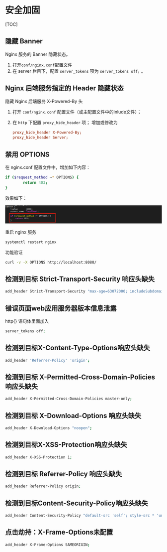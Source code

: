 # 安全加固

[TOC]

## 隐藏 Banner

Nginx 服务的 Banner 隐藏状态。

1. 打开`conf/nginx.conf`配置文件
2. 在 server 栏目下，配置 `server_tokens` 项为  `server_tokens off;` 。

## Nginx 后端服务指定的 Header 隐藏状态

隐藏 Nginx 后端服务 X-Powered-By 头

1. 打开 `conf/nginx.conf` 配置文件（或主配置文件中的inlude文件）；

2. 在 `http` 下配置 `proxy_hide_header` 项； 增加或修改为

   ```ini
   proxy_hide_header X-Powered-By;
   proxy_hide_header Server;
   ```


## 禁用 OPTIONS

在 nginx.conf 配置文件中，增加如下内容：

```bash
if ($request_method ~* OPTIONS) {
        return 403;
}
```

效果如下：

 ![](../../../Image/n/nginx_sec_1.png)

 重启 nginx 服务

```bash
systemctl restart nginx
```

 功能验证

```bash
curl -v -X OPTIONS http://localhost:8080/
```

## 检测到目标 Strict-Transport-Security 响应头缺失

```bash
add_header Strict-Transport-Security "max-age=63072000; includeSubdomains; preload";
```

## 错误页面web应用服务器版本信息泄露

http{} 语句体里面加入

```bash
server_tokens off;
```

## 检测到目标X-Content-Type-Options响应头缺失

```bash
add_header 'Referrer-Policy' 'origin';
```

## 检测到目标 X-Permitted-Cross-Domain-Policies 响应头缺失

```bash
add_header X-Permitted-Cross-Domain-Policies master-only;
```

## 检测到目标 X-Download-Options 响应头缺失

```bash
add_header X-Download-Options "noopen";
```

## 检测到目标X-XSS-Protection响应头缺失

```bash
add_header X-XSS-Protection 1;
```

## 检测到目标 Referrer-Policy 响应头缺失

```bash
add_header Referrer-Policy origin;
```

## 检测到目标Content-Security-Policy响应头缺失

```bash
add_header Content-Security-Policy "default-src 'self'; style-src * 'unsafe-inline'; img-src * data:; object-src 'self'; script-src * 'unsafe-eval' 'unsafe-inline'; font-src * data:; worker-src * blob:;";
```

## 点击劫持：X-Frame-Options未配置

```bash
add_header X-Frame-Options SAMEORIGIN;
```


